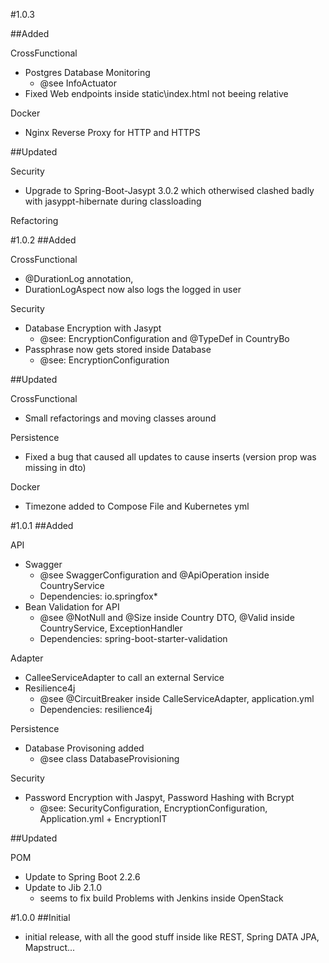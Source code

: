 #1.0.3

##Added

CrossFunctional
- Postgres Database Monitoring
    - @see InfoActuator
- Fixed Web endpoints inside static\index.html not beeing relative
    
Docker
- Nginx Reverse Proxy for HTTP and HTTPS

##Updated

Security
- Upgrade to Spring-Boot-Jasypt 3.0.2 which otherwised clashed badly with jasyppt-hibernate during classloading

Refactoring

#1.0.2
##Added

CrossFunctional
- @DurationLog annotation,
- DurationLogAspect now also logs the logged in user

Security
- Database Encryption with Jasypt
    - @see: EncryptionConfiguration and @TypeDef in CountryBo
- Passphrase now gets stored inside Database
    - @see: EncryptionConfiguration 

##Updated

CrossFunctional
- Small refactorings and moving classes around

Persistence
- Fixed a bug that caused all updates to cause inserts (version prop was missing in dto)

Docker
- Timezone added to Compose File and Kubernetes yml

#1.0.1
##Added

API
- Swagger
    - @see SwaggerConfiguration and @ApiOperation inside CountryService
    - Dependencies: io.springfox*
- Bean Validation for API
    - @see @NotNull and @Size inside Country DTO, @Valid inside CountryService, ExceptionHandler
    - Dependencies: spring-boot-starter-validation 

Adapter
- CalleeServiceAdapter to call an external Service
- Resilience4j
    - @see @CircuitBreaker inside CalleServiceAdapter, application.yml
    - Dependencies: resilience4j

Persistence
- Database Provisoning added
    - @see class DatabaseProvisioning

Security
- Password Encryption with Jaspyt, Password Hashing with Bcrypt
    - @see: SecurityConfiguration, EncryptionConfiguration, Application.yml + EncryptionIT

##Updated

POM
- Update to Spring Boot 2.2.6
- Update to Jib 2.1.0
    - seems to fix build Problems with Jenkins inside OpenStack

#1.0.0 
##Initial
- initial release, with all the good stuff inside like REST, Spring DATA JPA, Mapstruct...

